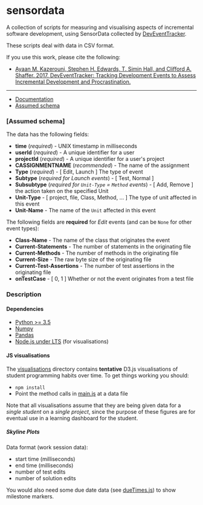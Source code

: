 # sensordata

A collection of scripts for measuring and visualising aspects of incremental software development, using SensorData collected by [DevEventTracker](https://github.com/web-cat/eclipse-plugins-importer-exporter/tree/DevEventTrackerAddition).

These scripts deal with data in CSV format.

If you use this work, please cite the following:

* [Ayaan M. Kazerouni, Stephen H. Edwards, T. Simin Hall, and Clifford A. Shaffer. 2017. DevEventTracker: Tracking Development Events to Assess Incremental Development and Procrastination.](https://dl.acm.org/citation.cfm?id=3059050&CFID=816451901&CFTOKEN=34061433)
---

* [Documentation](https://ayaankazerouni.github.io/sensordata)
* [Assumed schema](#assumed-schema)

### [Assumed schema]
The data has the following fields:

* **time** (*required*) - UNIX timestamp in milliseconds
* **userId** (*required*) - A unique identifier for a user
* **projectId** (*required*) - A unique identifier for a user's project
* **CASSIGNMENTNAME** (*recommended*) - The name of the assignment
* **Type** (*required*) - [ Edit, Launch ] The type of event
* **Subtype** (*required for Launch events*) - [ Test, Normal ]
* **Subsubtype** (*required for `Unit-Type` = `Method` events*) - [ Add, Remove ] the action taken on the specified Unit
* **Unit-Type** - [ project, file, Class, Method, ... ] The type of unit affected in this event
* **Unit-Name** - The name of the `Unit` affected in this event

The following fields are **required** for *Edit* events (and can be `None` for other event types):
* **Class-Name** - The name of the class that originates the event
* **Current-Statements** - The number of statements in the originating file
* **Current-Methods** - The number of methods in the originating file
* **Current-Size** - The raw byte size of the originating file
* **Current-Test-Assertions** - The number of test assertions in the originating file
* **onTestCase** - [ 0, 1 ] Whether or not the event originates from a test file

### Description
#### Dependencies
* [Python >= 3.5](https://docs.python.org/3.5/)
* [Numpy](http://www.numpy.org/)
* [Pandas](http://pandas.pydata.org/)
* [Node.js under LTS](https://github.com/nodejs/LTS) (for visualisations)

#### JS visualisations
The [visualisations](visualisations) directory contains **tentative** D3.js visualisations of student programming habits over time.
To get things working you should:
* `npm install`
* Point the method calls in [main.js](visualisations/src/main.js) at a data file

Note that all visualisations assume that they are being given data for a _single student_ on a _single project_, since the purpose of these figures are for eventual use in a learning dashboard for the student.

##### Skyline Plots
Data format (work session data):
* start time (milliseconds)
* end time (milliseconds)
* number of test edits
* number of solution edits

You would also need some due date data (see [dueTimes.js](visualisations/dueTimes.js)) to show milestone markers.
